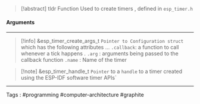 > [!abstract] tldr
>  Function Used to create timers  , defined in `esp_timer.h`

#### Arguments 
____
> [!info] &esp_timer_create_args_t
> `Pointer to Configuration struct` which has the following attributes ...
> `.callback`:  a function to call whenever a tick happens . 
> `.arg` : arguments being passed to the callback function 
> `.name` : Name of the timer 


> [!note] &esp_timer_handle_t
>  `Pointer` to a `handle` to a timer created using the ESP-IDF software timer APIs`


____
Tags : #programming #computer-architecture #graphite